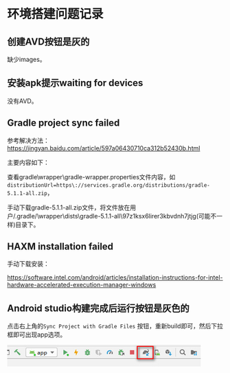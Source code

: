 # 环境搭建问题记录

## 创建AVD按钮是灰的

缺少images。

## 安装apk提示waiting for devices

没有AVD。

## Gradle project sync failed
参考解决方法：https://jingyan.baidu.com/article/597a06430710ca312b52430b.html

主要内容如下：

查看gradle\wrapper\gradle-wrapper.properties文件内容，如`distributionUrl=https\://services.gradle.org/distributions/gradle-5.1.1-all.zip`，

手动下载gradle-5.1.1-all.zip文件，将文件放在用户/.gradle/\wrapper\dists\gradle-5.1.1-all\97z1ksx6lirer3kbvdnh7jtjg(可能不一样)目录下。

## HAXM installation failed

手动下载安装：

https://software.intel.com/android/articles/installation-instructions-for-intel-hardware-accelerated-execution-manager-windows

## Android studio构建完成后运行按钮是灰色的

点击右上角的`Sync Project with Gradle Files` 按钮，重新build即可，然后下拉框即可出现app选项。

![2019-07-07_171019](android-images/2019-07-07_171019.jpg)

